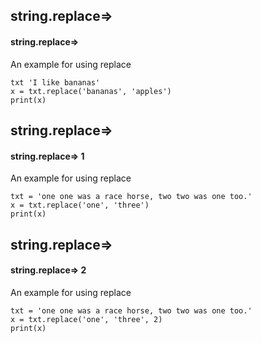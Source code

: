## string.replace=>
#### string.replace=>
An example for using replace
```
txt 'I like bananas'
x = txt.replace('bananas', 'apples')
print(x)
```

## string.replace=>
#### string.replace=> 1
An example for using replace
```
txt = 'one one was a race horse, two two was one too.'
x = txt.replace('one', 'three')
print(x)
```

## string.replace=>
#### string.replace=> 2
An example for using replace
```
txt = 'one one was a race horse, two two was one too.'
x = txt.replace('one', 'three', 2)
print(x)
```